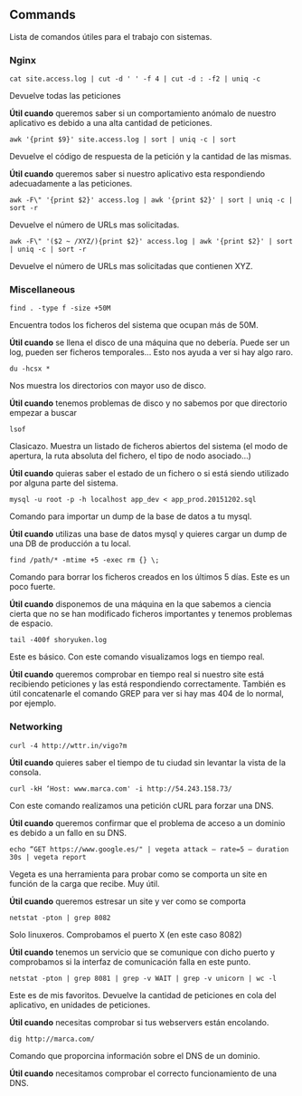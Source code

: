 ## Commands

Lista de comandos útiles para el trabajo con sistemas.

### Nginx

`cat site.access.log | cut -d ' ' -f 4 | cut -d : -f2 | uniq -c`

Devuelve todas las peticiones

**Útil cuando** queremos saber si un comportamiento anómalo de nuestro aplicativo es debido a una alta cantidad de peticiones.

`awk '{print $9}' site.access.log | sort | uniq -c | sort`

Devuelve el código de respuesta de la petición y la cantidad de las mismas.

**Útil cuando** queremos saber si nuestro aplicativo esta respondiendo adecuadamente a las peticiones.

`awk -F\" '{print $2}' access.log | awk '{print $2}' | sort | uniq -c | sort -r`

Devuelve el número de URLs mas solicitadas.

`awk -F\" '($2 ~ /XYZ/){print $2}' access.log | awk '{print $2}' | sort | uniq -c | sort -r`

Devuelve el número de URLs mas solicitadas que contienen XYZ.

### Miscellaneous

`find . -type f -size +50M`

Encuentra todos los ficheros del sistema que ocupan más de 50M.

**Útil cuando** se llena el disco de una máquina que no debería. Puede ser un log, pueden ser ficheros temporales… Esto nos ayuda a ver si hay algo raro.

`du -hcsx *`

Nos muestra los directorios con mayor uso de disco.

**Útil cuando** tenemos problemas de disco y no sabemos por que directorio empezar a buscar

`lsof`

Clasicazo. Muestra un listado de ficheros abiertos del sistema (el modo de apertura, la ruta absoluta del fichero, el tipo de nodo asociado…)

**Útil cuando** quieras saber el estado de un fichero o si está siendo utilizado por alguna parte del sistema.

`mysql -u root -p -h localhost app_dev < app_prod.20151202.sql`

Comando para importar un dump de la base de datos a tu mysql.

**Útil cuando** utilizas una base de datos mysql y quieres cargar un dump de una DB de producción a tu local.

`find /path/* -mtime +5 -exec rm {} \;`

Comando para borrar los ficheros creados en los últimos 5 días. Este es un poco fuerte.

**Útil cuando** disponemos de una máquina en la que sabemos a ciencia cierta que no se han modificado ficheros importantes y tenemos problemas de espacio.

`tail -400f shoryuken.log`

Este es básico. Con este comando visualizamos logs en tiempo real.

**Útil cuando** queremos comprobar en tiempo real si nuestro site está recibiendo peticiones y las está respondiendo correctamente. También es útil concatenarle el comando GREP para ver si hay mas 404 de lo normal, por ejemplo.

### Networking

`curl -4 http://wttr.in/vigo?m`

**Útil cuando** quieres saber el tiempo de tu ciudad sin levantar la vista de la consola.

`curl -kH ‘Host: www.marca.com' -i http://54.243.158.73/`

Con este comando realizamos una petición cURL para forzar una DNS.

**Útil cuando** queremos confirmar que el problema de acceso a un dominio es debido a un fallo en su DNS.

`echo “GET https://www.google.es/" | vegeta attack — rate=5 — duration 30s | vegeta report`

Vegeta es una herramienta para probar como se comporta un site en función de la carga que recibe. Muy útil.

**Útil cuando** queremos estresar un site y ver como se comporta

`netstat -pton | grep 8082`

Solo linuxeros. Comprobamos el puerto X (en este caso 8082)

**Útil cuando** tenemos un servicio que se comunique con dicho puerto y comprobamos si la interfaz de comunicación falla en este punto.

`netstat -pton | grep 8081 | grep -v WAIT | grep -v unicorn | wc -l`

Este es de mis favoritos. Devuelve la cantidad de peticiones en cola del aplicativo, en unidades de peticiones.

**Útil cuando** necesitas comprobar si tus webservers están encolando.

`dig http://marca.com/`

Comando que proporcina información sobre el DNS de un dominio.

**Útil cuando** necesitamos comprobar el correcto funcionamiento de una DNS.
